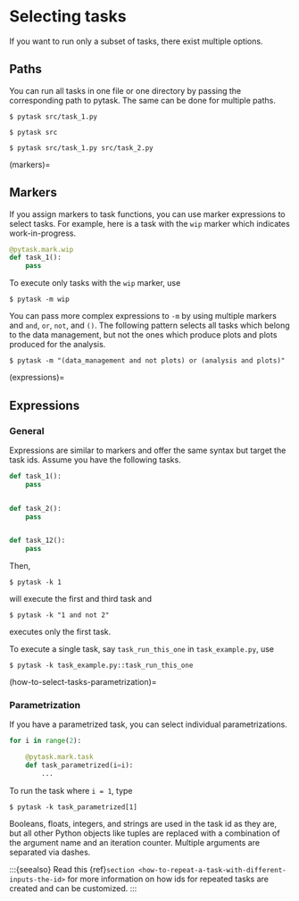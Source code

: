 # Selecting tasks

If you want to run only a subset of tasks, there exist multiple options.

## Paths

You can run all tasks in one file or one directory by passing the corresponding path to
pytask. The same can be done for multiple paths.

```console
$ pytask src/task_1.py

$ pytask src

$ pytask src/task_1.py src/task_2.py
```

(markers)=

## Markers

If you assign markers to task functions, you can use marker expressions to select tasks.
For example, here is a task with the `wip` marker which indicates work-in-progress.

```python
@pytask.mark.wip
def task_1():
    pass
```

To execute only tasks with the `wip` marker, use

```console
$ pytask -m wip
```

You can pass more complex expressions to `-m` by using multiple markers and `and`, `or`,
`not`, and `()`. The following pattern selects all tasks which belong to the data
management, but not the ones which produce plots and plots produced for the analysis.

```console
$ pytask -m "(data_management and not plots) or (analysis and plots)"
```

(expressions)=

## Expressions

### General

Expressions are similar to markers and offer the same syntax but target the task ids.
Assume you have the following tasks.

```python
def task_1():
    pass


def task_2():
    pass


def task_12():
    pass
```

Then,

```console
$ pytask -k 1
```

will execute the first and third task and

```console
$ pytask -k "1 and not 2"
```

executes only the first task.

To execute a single task, say `task_run_this_one` in `task_example.py`, use

```console
$ pytask -k task_example.py::task_run_this_one
```

(how-to-select-tasks-parametrization)=

### Parametrization

If you have a parametrized task, you can select individual parametrizations.

```python
for i in range(2):

    @pytask.mark.task
    def task_parametrized(i=i):
        ...
```

To run the task where `i = 1`, type

```console
$ pytask -k task_parametrized[1]
```

Booleans, floats, integers, and strings are used in the task id as they are, but all
other Python objects like tuples are replaced with a combination of the argument name
and an iteration counter. Multiple arguments are separated via dashes.

:::{seealso}
Read this {ref}`section <how-to-repeat-a-task-with-different-inputs-the-id>` for more
information on how ids for repeated tasks are created and can be customized.
:::
